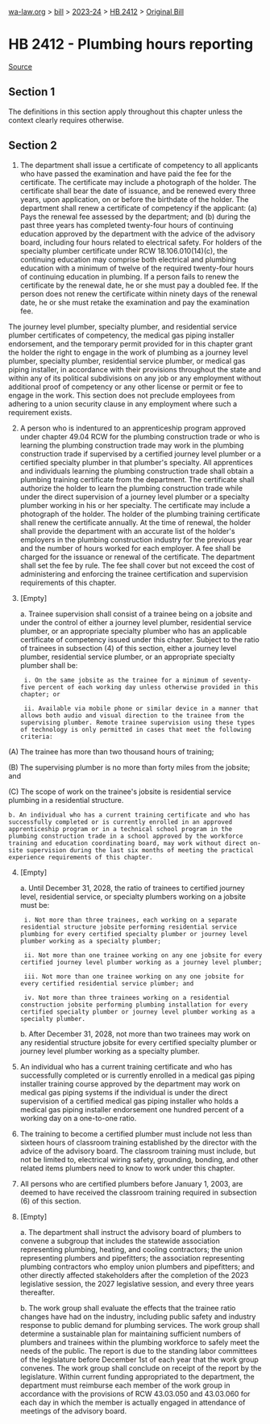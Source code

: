 [wa-law.org](/) > [bill](/bill/) > [2023-24](/bill/2023-24/) > [HB 2412](/bill/2023-24/hb/2412/) > [Original Bill](/bill/2023-24/hb/2412/1/)

# HB 2412 - Plumbing hours reporting

[Source](http://lawfilesext.leg.wa.gov/biennium/2023-24/Pdf/Bills/House%20Bills/2412.pdf)

## Section 1
The definitions in this section apply throughout this chapter unless the context clearly requires otherwise.

## Section 2
1. The department shall issue a certificate of competency to all applicants who have passed the examination and have paid the fee for the certificate. The certificate may include a photograph of the holder. The certificate shall bear the date of issuance, and be renewed every three years, upon application, on or before the birthdate of the holder. The department shall renew a certificate of competency if the applicant: (a) Pays the renewal fee assessed by the department; and (b) during the past three years has completed twenty-four hours of continuing education approved by the department with the advice of the advisory board, including four hours related to electrical safety. For holders of the specialty plumber certificate under RCW 18.106.010(14)(c), the continuing education may comprise both electrical and plumbing education with a minimum of twelve of the required twenty-four hours of continuing education in plumbing. If a person fails to renew the certificate by the renewal date, he or she must pay a doubled fee. If the person does not renew the certificate within ninety days of the renewal date, he or she must retake the examination and pay the examination fee.

The journey level plumber, specialty plumber, and residential service plumber certificates of competency, the medical gas piping installer endorsement, and the temporary permit provided for in this chapter grant the holder the right to engage in the work of plumbing as a journey level plumber, specialty plumber, residential service plumber, or medical gas piping installer, in accordance with their provisions throughout the state and within any of its political subdivisions on any job or any employment without additional proof of competency or any other license or permit or fee to engage in the work. This section does not preclude employees from adhering to a union security clause in any employment where such a requirement exists.

2. A person who is indentured to an apprenticeship program approved under chapter 49.04 RCW for the plumbing construction trade or who is learning the plumbing construction trade may work in the plumbing construction trade if supervised by a certified journey level plumber or a certified specialty plumber in that plumber's specialty. All apprentices and individuals learning the plumbing construction trade shall obtain a plumbing training certificate from the department. The certificate shall authorize the holder to learn the plumbing construction trade while under the direct supervision of a journey level plumber or a specialty plumber working in his or her specialty. The certificate may include a photograph of the holder. The holder of the plumbing training certificate shall renew the certificate annually. At the time of renewal, the holder shall provide the department with an accurate list of the holder's employers in the plumbing construction industry for the previous year and the number of hours worked for each employer.  A fee shall be charged for the issuance or renewal of the certificate. The department shall set the fee by rule. The fee shall cover but not exceed the cost of administering and enforcing the trainee certification and supervision requirements of this chapter.

3. [Empty]

    a. Trainee supervision shall consist of a trainee being on a jobsite and under the control of either a journey level plumber, residential service plumber, or an appropriate specialty plumber who has an applicable certificate of competency issued under this chapter. Subject to the ratio of trainees in subsection (4) of this section, either a journey level plumber, residential service plumber, or an appropriate specialty plumber shall be:

        i. On the same jobsite as the trainee for a minimum of seventy-five percent of each working day unless otherwise provided in this chapter; or

        ii. Available via mobile phone or similar device in a manner that allows both audio and visual direction to the trainee from the supervising plumber. Remote trainee supervision using these types of technology is only permitted in cases that meet the following criteria:

(A) The trainee has more than two thousand hours of training;

(B) The supervising plumber is no more than forty miles from the jobsite; and

(C) The scope of work on the trainee's jobsite is residential service plumbing in a residential structure.

    b. An individual who has a current training certificate and who has successfully completed or is currently enrolled in an approved apprenticeship program or in a technical school program in the plumbing construction trade in a school approved by the workforce training and education coordinating board, may work without direct on-site supervision during the last six months of meeting the practical experience requirements of this chapter.

4. [Empty]

    a. Until December 31, 2028, the ratio of trainees to certified journey level, residential service, or specialty plumbers working on a jobsite must be:

        i. Not more than three trainees, each working on a separate residential structure jobsite performing residential service plumbing for every certified specialty plumber or journey level plumber working as a specialty plumber;

        ii. Not more than one trainee working on any one jobsite for every certified journey level plumber working as a journey level plumber;

        iii. Not more than one trainee working on any one jobsite for every certified residential service plumber; and

        iv. Not more than three trainees working on a residential construction jobsite performing plumbing installation for every certified specialty plumber or journey level plumber working as a specialty plumber.

    b. After December 31, 2028, not more than two trainees may work on any residential structure jobsite for every certified specialty plumber or journey level plumber working as a specialty plumber.

5. An individual who has a current training certificate and who has successfully completed or is currently enrolled in a medical gas piping installer training course approved by the department may work on medical gas piping systems if the individual is under the direct supervision of a certified medical gas piping installer who holds a medical gas piping installer endorsement one hundred percent of a working day on a one-to-one ratio.

6. The training to become a certified plumber must include not less than sixteen hours of classroom training established by the director with the advice of the advisory board. The classroom training must include, but not be limited to, electrical wiring safety, grounding, bonding, and other related items plumbers need to know to work under this chapter.

7. All persons who are certified plumbers before January 1, 2003, are deemed to have received the classroom training required in subsection (6) of this section.

8. [Empty]

    a. The department shall instruct the advisory board of plumbers to convene a subgroup that includes the statewide association representing plumbing, heating, and cooling contractors; the union representing plumbers and pipefitters; the association representing plumbing contractors who employ union plumbers and pipefitters; and other directly affected stakeholders after the completion of the 2023 legislative session, the 2027 legislative session, and every three years thereafter.

    b. The work group shall evaluate the effects that the trainee ratio changes have had on the industry, including public safety and industry response to public demand for plumbing services. The work group shall determine a sustainable plan for maintaining sufficient numbers of plumbers and trainees within the plumbing workforce to safely meet the needs of the public. The report is due to the standing labor committees of the legislature before December 1st of each year that the work group convenes. The work group shall conclude on receipt of the report by the legislature. Within current funding appropriated to the department, the department must reimburse each member of the work group in accordance with the provisions of RCW 43.03.050 and 43.03.060 for each day in which the member is actually engaged in attendance of meetings of the advisory board.
